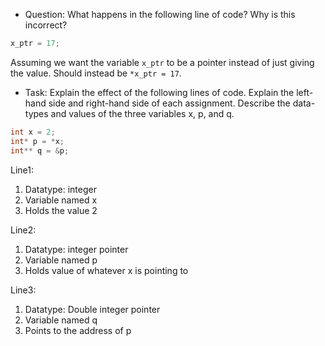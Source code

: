 


* Question: What happens in the following line of code? Why is this
incorrect?

```C
x_ptr = 17;
```

Assuming we want the variable `x_ptr` to be a pointer instead of just giving
the value. Should instead be `*x_ptr = 17`.

* Task: Explain the effect of the following lines of code. Explain the
left-hand side and right-hand side of each assignment. Describe the
data-types and values of the three variables x, p, and q.

```C
int x = 2;
int* p = *x;
int** q = &p;
```

Line1:
1. Datatype: integer
1. Variable named x
1. Holds the value 2

Line2:
1. Datatype: integer pointer
1. Variable named p
1. Holds value of whatever x is pointing to

Line3:
1. Datatype: Double integer pointer
1. Variable named q
1. Points to the address of p
